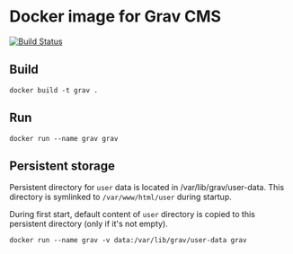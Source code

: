 # Docker image for Grav CMS

[![Build Status](https://cloud.drone.io/api/badges/libburda/grav-docker/status.svg)](https://cloud.drone.io/libburda/grav-docker)

## Build
```
docker build -t grav .
```

## Run
```
docker run --name grav grav
```

## Persistent storage
Persistent directory for `user` data is located in /var/lib/grav/user-data.
This directory is symlinked to `/var/www/html/user` during startup.

During first start, default content of `user` directory is copied
to this persistent directory (only if it's not empty).
```
docker run --name grav -v data:/var/lib/grav/user-data grav
```
